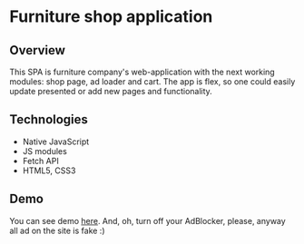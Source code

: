 # Furniture shop application

## Overview
This SPA is furniture company's web-application with the next working modules: shop page, ad loader and cart.
The app is flex, so one could easily update presented or add new pages and functionality.

## Technologies
* Native JavaScript
* JS modules
* Fetch API
* HTML5, CSS3

##

## Demo
You can see demo [here](https://krokochik.github.io/furniture). And, oh, turn off your AdBlocker, please, anyway all ad on the site is fake :)
